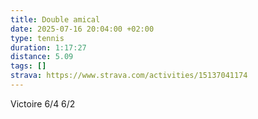 ```yaml
---
title: Double amical
date: 2025-07-16 20:04:00 +02:00
type: tennis
duration: 1:17:27
distance: 5.09
tags: []
strava: https://www.strava.com/activities/15137041174
---
```


Victoire 6/4 6/2
